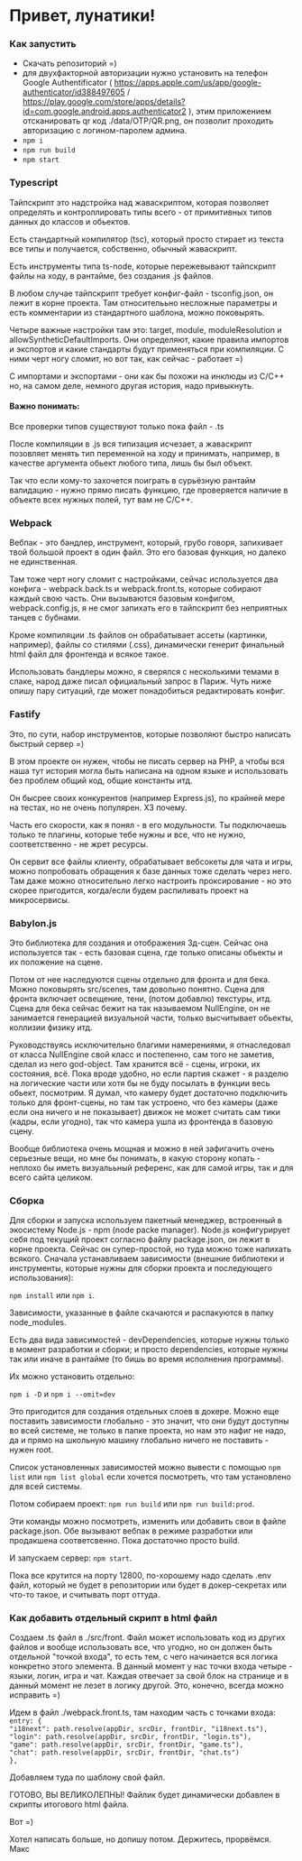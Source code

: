 # Привет, лунатики!


### Как запустить

* Скачать репозиторий =)
* для двухфакторной авторизации нужно установить на телефон Google Authentificator ( https://apps.apple.com/us/app/google-authenticator/id388497605	/	https://play.google.com/store/apps/details?id=com.google.android.apps.authenticator2 ), этим приложением отсканировать qr код ./data/OTP/QR.png, он позволит проходить авторизацию с логином-паролем админа.
* `npm i`
* `npm run build`
* `npm start`

### Typescript

Тайпскрипт это надстройка над жаваскриптом, которая позволяет определять и контроллировать типы всего - от примитивных типов данных до классов и обьектов.

Есть стандартный компилятор (tsc), который просто стирает из текста все типы и получается, собственно, обычный жаваскрипт.

Есть инструменты типа ts-node, которые пережевывают тайпскрипт файлы на ходу, в рантайме, без создания .js файлов.

В любом случае тайпскрипт требует конфиг-файл - tsconfig.json, он лежит в корне проекта.
Там относителььно несложные параметры и есть комментарии из стандартного шаблона, можно поковырять.

Четыре важные настройки там это: target, module, moduleResolution и allowSyntheticDefaultImports.
Они определяют, какие правила импортов и экспортов и какие стандарты будут применяться при компиляции.
С ними черт ногу сломит, но вот так, как сейчас - работает =)

С импортами и экспортами - они как бы похожи на инклюды из С/С++ но, на самом деле, немного другая история, надо привыкнуть.

#### Важно понимать:
Все проверки типов существуют только пока файл - .ts

После компиляции в .js вся типизация исчезает, а жаваскрипт позовляет менять тип переменной на ходу и принимать, например, в качестве аргумента обьект любого типа,
лишь бы был объект.

Так что если кому-то захочется поиграть в сурьёзную рантайм валидацию - нужно прямо писать функцию, где проверяется наличие в объекте всех нужных полей, тут вам не С/С++.

### Webpack

Вебпак - это бандлер, инструмент, который, грубо говоря, запихивает твой большой проект в один файл. Это его базовая функция, но далеко не единственная.

Там тоже черт ногу сломит с настройками, сейчас используется два конфига - webpack.back.ts и webpack.front.ts, которые собирают каждый свою часть.
Они вызываются базовым конфигом, webpack.config.js, я не смог запихать его в тайпскрипт без неприятных танцев с бубнами.

Кроме компиляции .ts файлов он обрабатывает ассеты (картинки, например),
файлы со стилями (.css), динамически генерит финальный html файл для фронтенда и всякое такое.

Использовать бандлеры можно, я сверялся с несколькими темами в слаке, народ даже писал официальный запрос в Париж.
Чуть ниже опишу пару ситуаций, где может понадобиться редактировать конфиг.

### Fastify

Это, по сути, набор инструментов, которые позволяют быстро написать быстрый сервер =)

В этом проекте он нужен, чтобы не писать сервер на РНР, а чтобы вся наша тут история могла быть написана на одном языке и использовать без проблем общий код, общие константы итд.

Он бысрее своих конкурентов (например Express.js), по крайней мере на тестах, но не очень популярен. ХЗ почему.

Часть его скорости, как я понял - в его модульности. Ты подключаешь только те плагины, которые тебе нужны и все, что не нужно, соответственно - не жрет ресурсы.

Он сервит все файлы клиенту, обрабатывает вебсокеты для чата и игры, можно попробовать обращения к базе данных тоже сделать через него.
Там даже можно относительно легко настроить проксирование - но это скорее пригодится, когда/если будем распиливать проект на микросервисы.

### Babylon.js

Это библиотека для создания и отображения 3д-сцен. Сейчас она используется так - есть базовая сцена, где только описаны обьекты и их положение на сцене.

Потом от нее наследуются сцены отдельно для фронта и для бека. Можно поковырять src/scenes, там довольно понятно.
Сцена для фронта включает освещение, тени, (потом добавлю) текстуры, итд.
Сцена для бека сейчас бежит на так называемом NullEngine, он не занимается генерацией визуальной части, только высчитывает обьекты, коллизии физику итд.

Руководствуясь исключительно благими намерениями, я отнаследовал от класса NullEngine свой класс и постепенно, сам того не заметив, сделал из него god-object.
Там хранится всё - сцены, игроки, их состояния, всё.
Пока вроде удобно, но если партия скажет - я разделю на логические части или хотя бы не буду посылать в функции весь обьект, посмотрим.
Я думал, что камеру будет достаточно подключить только для фронт-сцены, но там так устроено, что без камеры (даже если она ничего и не показывает) движок не может считать сам тики (кадры, если угодно), так что камера ушла из фронтенда в базовую сцену.

Вообще библиотека очень мощная и можно в ней зафигачить очень серьезные вещи, но мне бы понимать, в какую сторону копать - неплохо бы иметь визуалььный референс, как для самой игры, так и для всего сайта целиком.

### Сборка

Для сборки и запуска используем пакетный менеджер, встроенный в экосистему Node.js - npm (node packe manager).
Node.js конфигурирует себя под текущий проект согласно файлу package.json, он лежит в корне проекта. Сейчас он супер-простой, но туда можно тоже напихать всякого.
Сначала устанавливаем зависимости (внешние библиотеки и инструменты, которые нужны для сборки проекта и последующего использования):

`npm install`
или
`npm i`.

Зависимости, указанные в файле скачаются и распакуются в папку node_modules.

Есть два вида зависимостей - devDependencies, которые нужны только в момент разработки и сборки;
и просто dependencies, которые нужны так или иначе в рантайме (то бишь во время исполнения программы).

Их можно установить отдельно:

`npm i -D` и `npm i --omit=dev`

Это пригодится для создания отдельных слоев в докере.
Можно еще поставить зависимости глобально - это значит, что они будут доступны во всей системе, не только в папке проекта, но нам это нафиг не надо, да и прямо на школьную машину глобально ничего не поставить -  нужен root.

Список установленных зависимостей можно вывести с помощью
`npm list`
или
`npm list global` если хочется посмотреть, что там установлено для всей системы.

Потом собираем проект:
`npm run build`
или
`npm run build:prod`.

Эти команды можно посмотреть, изменить или добавить свои в файле package.json. Обе вызывают вебпак в режиме разработки или продакшена соответсвенно.
Пока достаточно просто build.

И запускаем сервер:
`npm start`.

Пока все крутится на порту 12800, по-хорошему надо сделать .env файл, который не будет в репозитории или будет в докер-секретах или что-то такое, и считывать порт оттуда.

### Как добавить отдельный скрипт в html файл

Создаем .ts файл в ./src/front. Файл может использовать код из других файлов и вообще использовать все, что угодно, но он должен быть отдельной "точкой входа", то есть тем, с чего начинается вся логика конкретно этого элемента. В данный момент у нас точки входа четыре - языки, логин, игра и чат. Каждая отвечает за свой блок на странице и в данный момент не лезет в логику другой. Это, конечно, всегда можно исправить =)

Идем в файл ./webpack.front.ts, там находим часть с точками входа:\
`entry: {`\
	`"i18next": path.resolve(appDir, srcDir, frontDir, "i18next.ts"),`\
	`"login": path.resolve(appDir, srcDir, frontDir, "login.ts"),`\
	`"game": path.resolve(appDir, srcDir, frontDir, "game.ts"),`\
	`"chat": path.resolve(appDir, srcDir, frontDir, "chat.ts")`\
`},`

Добавляем туда по шаблону свой файл.

ГОТОВО, ВЫ ВЕЛИКОЛЕПНЫ! Файлик будет динамически добавлен в скрипты итогового html файла.

Вот  =)


Хотел написать больше, но допишу потом.
Держитесь, прорвёмся.
Макс

